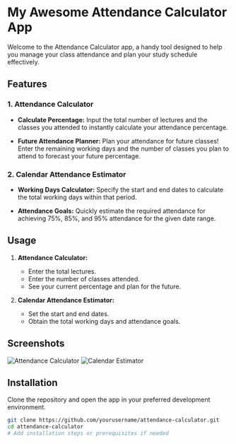 # My Awesome Attendance Calculator App

Welcome to the Attendance Calculator app, a handy tool designed to help you manage your class attendance and plan your study schedule effectively.

## Features

### 1. Attendance Calculator

- **Calculate Percentage:** Input the total number of lectures and the classes you attended to instantly calculate your attendance percentage.
  
- **Future Attendance Planner:** Plan your attendance for future classes! Enter the remaining working days and the number of classes you plan to attend to forecast your future percentage.

### 2. Calendar Attendance Estimator

- **Working Days Calculator:** Specify the start and end dates to calculate the total working days within that period.

- **Attendance Goals:** Quickly estimate the required attendance for achieving 75%, 85%, and 95% attendance for the given date range.

## Usage

1. **Attendance Calculator:**
    - Enter the total lectures.
    - Enter the number of classes attended.
    - See your current percentage and plan for the future.

2. **Calendar Attendance Estimator:**
    - Set the start and end dates.
    - Obtain the total working days and attendance goals.

## Screenshots

![Attendance Calculator](path/to/screenshot1.png)
![Calendar Estimator](path/to/screenshot2.png)

## Installation

Clone the repository and open the app in your preferred development environment.

```bash
git clone https://github.com/yourusername/attendance-calculator.git
cd attendance-calculator
# Add installation steps or prerequisites if needed
